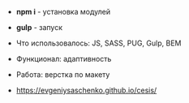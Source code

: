 * **npm i** - установка модулей
* **gulp** - запуск

* Что использовалось: JS, SASS, PUG, Gulp, BEM
* Функционал: адаптивность
* Работа: верстка по макету

* https://evgeniysaschenko.github.io/cesis/